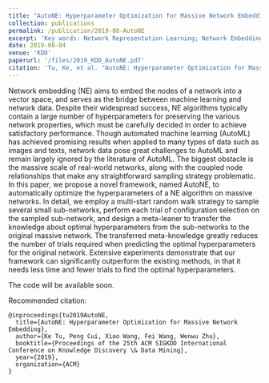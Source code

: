```yaml
---
title: "AutoNE: Hyperparameter Optimization for Massive Network Embedding"
collection: publications
permalink: /publication/2019-08-AutoNE
excerpt: 'Key words: Network Representation Learning; Network Embedding; Automated Machine Learning; Meta-Learning; Hyperparameter Optimization'
date: 2019-08-04
venue: 'KDD'
paperurl: '/files/2019_KDD_AutoNE.pdf'
citation: 'Tu, Ke, et al. "AutoNE: Hyperparameter Optimization for Massive Network Embedding". Proceedings of the 25th ACM SIGKDD International Conference on Knowledge Discovery & Data Mining. ACM, 2019.'
---
```

Network embedding (NE) aims to embed the nodes of a network into a vector space, and serves as the bridge between machine learning and network data.
Despite their widespread success, NE algorithms typically contain a large number of hyperparameters for preserving the various network properties, which must be carefully decided in order to achieve satisfactory performance.
Though automated machine learning (AutoML) has achieved promising results when applied to many types of data such as images and texts, network data pose great challenges to AutoML and remain largely ignored by the literature of AutoML.
The biggest obstacle is the massive scale of real-world networks, along with the coupled node relationships that make any straightforward sampling strategy problematic.
In this paper, we propose a novel framework, named AutoNE, to automatically optimize the hyperparameters of a NE algorithm on massive networks.
In detail, we employ a multi-start random walk strategy to sample several small sub-networks, perform each trial of configuration selection on the sampled sub-network, and design a meta-leaner to transfer the knowledge about optimal hyperparameters from the sub-networks to the original massive network.
The transferred meta-knowledge greatly reduces the number of trials required when predicting the optimal hyperparameters for the original network. Extensive experiments demonstrate that our framework can significantly outperform the existing methods, in that it needs less time and fewer trials to find the optimal hyperparameters.

The code will be available soon.

Recommended citation: 
```
@inproceedings{tu2019AutoNE,
  title={AutoNE: Hyperparameter Optimization for Massive Network Embedding},
  author={Ke Tu, Peng Cui, Xiao Wang, Fei Wang, Wenwu Zhu},
  booktitle={Proceedings of the 25th ACM SIGKDD International Conference on Knowledge Discovery \& Data Mining},
  year={2019},
  organization={ACM}
}
```